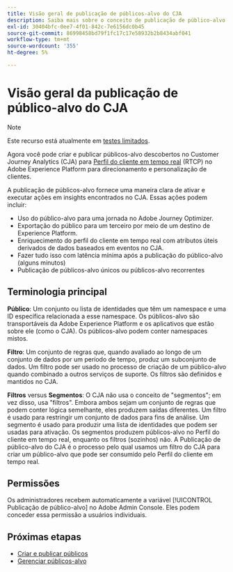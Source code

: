 ```yaml
---
title: Visão geral de publicação de públicos-alvo do CJA
description: Saiba mais sobre o conceito de publicação de público-alvo no Customer Journey Analytics
exl-id: 30404bfc-0ee7-4f01-842c-7e6156dc0b45
source-git-commit: 86998458bd79f1fc17c17e58932b2b8434abf041
workflow-type: tm+mt
source-wordcount: '355'
ht-degree: 5%

---
```


# Visão geral da publicação de público-alvo do CJA

>[!NOTE]
>
>Este recurso está atualmente em [testes limitados](/help/release-notes/releases.md).

Agora você pode criar e publicar públicos-alvo descobertos no Customer Journey Analytics (CJA) para [Perfil do cliente em tempo real](https://experienceleague.adobe.com/docs/experience-platform/profile/home.html?lang=pt-BR) (RTCP) no Adobe Experience Platform para direcionamento e personalização de clientes.

A publicação de públicos-alvo fornece uma maneira clara de ativar e executar ações em insights encontrados no CJA. Essas ações podem incluir:

* Uso do público-alvo para uma jornada no Adobe Journey Optimizer.
* Exportação do público para um terceiro por meio de um destino de Experience Platform.
* Enriquecimento do perfil do cliente em tempo real com atributos úteis derivados de dados baseados em eventos no CJA.
* Fazer tudo isso com latência mínima após a publicação do público-alvo (alguns minutos)
* Publicação de públicos-alvo únicos ou públicos-alvo recorrentes

## Terminologia principal

**Público**: Um conjunto ou lista de identidades que têm um namespace e uma ID específica relacionada a esse namespace. Os públicos-alvo são transportáveis da Adobe Experience Platform e os aplicativos que estão sobre ele (como o CJA). Os públicos-alvo podem conter namespaces mistos.

**Filtro**: Um conjunto de regras que, quando avaliado ao longo de um conjunto de dados por um período de tempo, produz um subconjunto de dados. Um filtro pode ser usado no processo de criação de um público-alvo quando combinado a outros serviços de suporte. Os filtros são definidos e mantidos no CJA.

**Filtros** versus **Segmentos**: O CJA não usa o conceito de &quot;segmentos&quot;; em vez disso, usa &quot;filtros&quot;. Embora ambos sejam um conjunto de regras que podem conter lógica semelhante, eles produzem saídas diferentes. Um filtro é usado para restringir um conjunto de dados para fins de análise. Um segmento é usado para produzir uma lista de identidades que podem ser usadas para ativação. Os segmentos produzem públicos-alvo no Perfil do cliente em tempo real, enquanto os filtros (sozinhos) não. A Publicação de público-alvo do CJA é o processo pelo qual usamos um filtro do CJA para criar um público-alvo que pode ser consumido pelo Perfil do cliente em tempo real.

## Permissões

Os administradores recebem automaticamente a variável [!UICONTROL Publicação de público-alvo] no Adobe Admin Console. Eles podem conceder essa permissão a usuários individuais.

## Próximas etapas

* [Criar e publicar públicos](/help/components/audiences/publish.md)
* [Gerenciar públicos-alvo](/help/components/audiences/manage.md)
